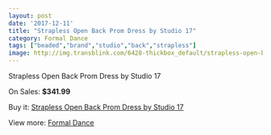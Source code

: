 ```yaml
---
layout: post
date: '2017-12-11'
title: "Strapless Open Back Prom Dress by Studio 17"
category: Formal Dance
tags: ["beaded","brand","studio","back","strapless"]
image: http://img.transblink.com/6428-thickbox_default/strapless-open-back-prom-dress-by-studio-17.jpg
---
```

Strapless Open Back Prom Dress by Studio 17

On Sales: **$341.99**
<a href="https://www.transblink.com/en/formal-dance/2074-strapless-open-back-prom-dress-by-studio-17.html"><amp-img layout="responsive" width="600" height="600" src="//img.transblink.com/6428-thickbox_default/strapless-open-back-prom-dress-by-studio-17.jpg" alt="Strapless Open Back Prom Dress by Studio 17 0" /></a>
<a href="https://www.transblink.com/en/formal-dance/2074-strapless-open-back-prom-dress-by-studio-17.html"><amp-img layout="responsive" width="600" height="600" src="//img.transblink.com/6432-thickbox_default/strapless-open-back-prom-dress-by-studio-17.jpg" alt="Strapless Open Back Prom Dress by Studio 17 1" /></a>
<a href="https://www.transblink.com/en/formal-dance/2074-strapless-open-back-prom-dress-by-studio-17.html"><amp-img layout="responsive" width="600" height="600" src="//img.transblink.com/6431-thickbox_default/strapless-open-back-prom-dress-by-studio-17.jpg" alt="Strapless Open Back Prom Dress by Studio 17 2" /></a>
<a href="https://www.transblink.com/en/formal-dance/2074-strapless-open-back-prom-dress-by-studio-17.html"><amp-img layout="responsive" width="600" height="600" src="//img.transblink.com/6430-thickbox_default/strapless-open-back-prom-dress-by-studio-17.jpg" alt="Strapless Open Back Prom Dress by Studio 17 3" /></a>
<a href="https://www.transblink.com/en/formal-dance/2074-strapless-open-back-prom-dress-by-studio-17.html"><amp-img layout="responsive" width="600" height="600" src="//img.transblink.com/6429-thickbox_default/strapless-open-back-prom-dress-by-studio-17.jpg" alt="Strapless Open Back Prom Dress by Studio 17 4" /></a>

Buy it: [Strapless Open Back Prom Dress by Studio 17](https://www.transblink.com/en/formal-dance/2074-strapless-open-back-prom-dress-by-studio-17.html "Strapless Open Back Prom Dress by Studio 17")

View more: [Formal Dance](https://www.transblink.com/en/6-formal-dance "Formal Dance")